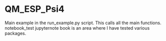 # QM_ESP_Psi4

Main example in the run_example.py script. This calls all the main functions. notebook_test jupyternote book is an area where I have tested various packages. 